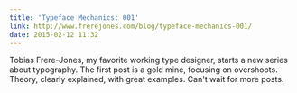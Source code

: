 ```yaml
---
title: 'Typeface Mechanics: 001'
link: http://www.frerejones.com/blog/typeface-mechanics-001/
date: 2015-02-12 11:32
---
```


Tobias Frere-Jones, my favorite working type designer, starts a new series about typography. The first post is a gold mine, focusing on overshoots. Theory, clearly explained, with great examples. Can't wait for more posts.
